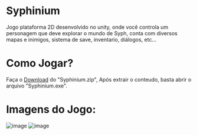 # Syphinium
Jogo plataforma 2D desenvolvido no unity, onde você controla um personagem que deve explorar o mundo de Syph, conta com diversos mapas e inimigos, sistema de save, inventario, diálogos, etc...

# Como Jogar?

Faça o <a href="https://drive.google.com/file/d/1c_3Gpgcx5sXAnyy3UvJGfRn72Xao6gS_/view?usp=sharing">Download</a> do "Syphinium.zip", Após extrair o conteudo, basta abrir o arquivo "Syphinium.exe".

# Imagens do Jogo:
![image](https://github.com/gabs4841/Syphinium/assets/74026100/f101fc24-a78e-4e74-a5f6-6413f7cbe93b)
![image](https://github.com/gabs4841/Syphinium/assets/74026100/db183a28-cccb-4598-9778-21f04c6891e5)

